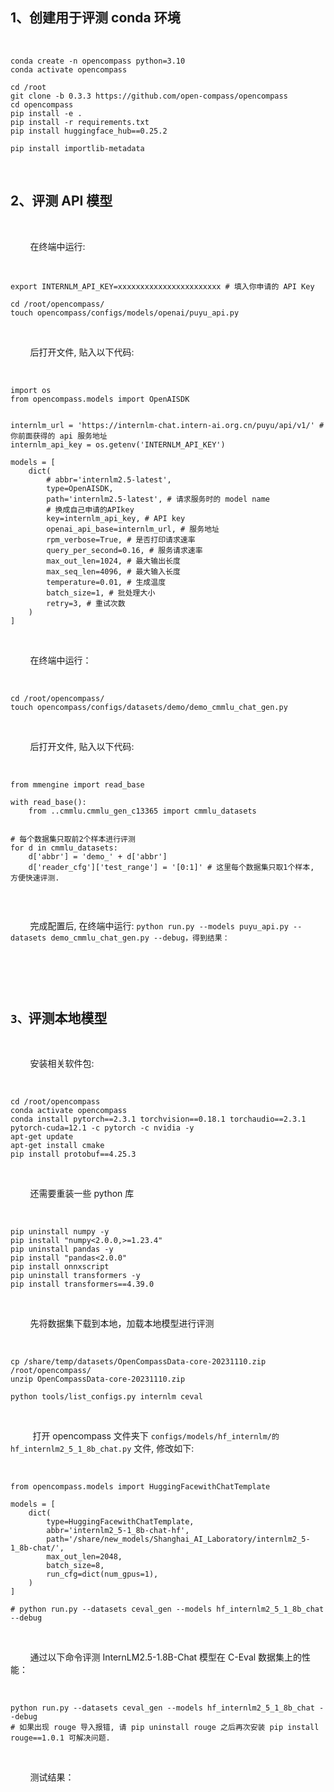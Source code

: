 <h2>1、创建用于评测 conda 环境</h2> <br><pre><code class="hljs">conda create -n opencompass python=3.10<br>conda activate opencompass<br><br>cd /root<br>git clone -b 0.3.3 https://github.com/open-compass/opencompass<br>cd opencompass<br>pip install -e .<br>pip install -r requirements.txt<br>pip install huggingface_hub==0.25.2<br><br>pip install importlib-metadata</code></pre> <br><h2>2、评测 API 模型</h2> <br><p>        在终端中运行:</p> <br><pre><code class="hljs">export INTERNLM_API_KEY=xxxxxxxxxxxxxxxxxxxxxxx # 填入你申请的 API Key<br><br>cd /root/opencompass/<br>touch opencompass/configs/models/openai/puyu_api.py</code></pre> <br><p>        后打开文件, 贴入以下代码:</p> <br><pre><code class="hljs">import os<br>from opencompass.models import OpenAISDK<br><br><br>internlm_url = 'https://internlm-chat.intern-ai.org.cn/puyu/api/v1/' # 你前面获得的 api 服务地址<br>internlm_api_key = os.getenv('INTERNLM_API_KEY')<br><br>models = [<br>    dict(<br>        # abbr='internlm2.5-latest',<br>        type=OpenAISDK,<br>        path='internlm2.5-latest', # 请求服务时的 model name<br>        # 换成自己申请的APIkey<br>        key=internlm_api_key, # API key<br>        openai_api_base=internlm_url, # 服务地址<br>        rpm_verbose=True, # 是否打印请求速率<br>        query_per_second=0.16, # 服务请求速率<br>        max_out_len=1024, # 最大输出长度<br>        max_seq_len=4096, # 最大输入长度<br>        temperature=0.01, # 生成温度<br>        batch_size=1, # 批处理大小<br>        retry=3, # 重试次数<br>    )<br>]</code></pre> <br><p>        在终端中运行：</p> <br><pre><code class="hljs">cd /root/opencompass/<br>touch opencompass/configs/datasets/demo/demo_cmmlu_chat_gen.py</code></pre> <br><p>        后打开文件, 贴入以下代码:</p> <br><pre><code class="hljs">from mmengine import read_base<br><br>with read_base():<br>    from ..cmmlu.cmmlu_gen_c13365 import cmmlu_datasets<br><br><br># 每个数据集只取前2个样本进行评测<br>for d in cmmlu_datasets:<br>    d['abbr'] = 'demo_' + d['abbr']<br>    d['reader_cfg']['test_range'] = '[0:1]' # 这里每个数据集只取1个样本, 方便快速评测.<br><br></code></pre> <br><p>        完成配置后, 在终端中运行: <code>python run.py --models puyu_api.py --datasets demo_cmmlu_chat_gen.py --debug，得到结果：</code></p> <br><p style="text-align:center"><img alt="" src="https://i-blog.csdnimg.cn/direct/6288d0aa714242068cc69e4a3b3e2504.bmp" /></p> <br><h2><code>3、</code>评测本地模型</h2> <br><p>        安装相关软件包:</p> <br><pre><code class="hljs">cd /root/opencompass<br>conda activate opencompass<br>conda install pytorch==2.3.1 torchvision==0.18.1 torchaudio==2.3.1 pytorch-cuda=12.1 -c pytorch -c nvidia -y<br>apt-get update<br>apt-get install cmake<br>pip install protobuf==4.25.3</code></pre> <br><p>        还需要重装一些 python 库</p> <br><pre><code class="hljs">pip uninstall numpy -y<br>pip install "numpy<2.0.0,>=1.23.4"<br>pip uninstall pandas -y<br>pip install "pandas<2.0.0"<br>pip install onnxscript<br>pip uninstall transformers -y<br>pip install transformers==4.39.0</code></pre> <br><p>        先将数据集下载到本地，加载本地模型进行评测</p> <br><pre><code class="hljs">cp /share/temp/datasets/OpenCompassData-core-20231110.zip /root/opencompass/<br>unzip OpenCompassData-core-20231110.zip<br><br>python tools/list_configs.py internlm ceval</code></pre> <br><p>         打开 opencompass 文件夹下 <code>configs/models/hf_internlm/的 hf_internlm2_5_1_8b_chat.py</code> 文件, 修改如下:</p> <br><pre><code class="hljs">from opencompass.models import HuggingFacewithChatTemplate<br><br>models = [<br>    dict(<br>        type=HuggingFacewithChatTemplate,<br>        abbr='internlm2_5-1_8b-chat-hf',<br>        path='/share/new_models/Shanghai_AI_Laboratory/internlm2_5-1_8b-chat/',<br>        max_out_len=2048,<br>        batch_size=8,<br>        run_cfg=dict(num_gpus=1),<br>    )<br>]<br><br># python run.py --datasets ceval_gen --models hf_internlm2_5_1_8b_chat --debug</code></pre> <br><p>        通过以下命令评测 InternLM2.5-1.8B-Chat 模型在 C-Eval 数据集上的性能：</p> <br><pre><code class="hljs">python run.py --datasets ceval_gen --models hf_internlm2_5_1_8b_chat --debug<br># 如果出现 rouge 导入报错, 请 pip uninstall rouge 之后再次安装 pip install rouge==1.0.1 可解决问题.</code></pre> <br><p>        测试结果：</p> <br><p style="text-align:center"><img alt="" src="https://i-blog.csdnimg.cn/direct/76887528f0a145d49f8c4444aa7982be.bmp" /></p>